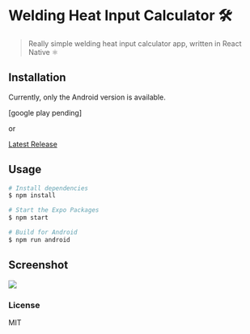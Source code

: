 # Welding Heat Input Calculator 🛠️

> Really simple welding heat input calculator app, written in React Native ⚛️

## Installation

Currently, only the Android version is available.

[google play pending]

or

[Latest Release](https://github.com/xxczaki/welding-heat-input-calculator/releases/latest)

## Usage

```bash
# Install dependencies
$ npm install

# Start the Expo Packages
$ npm start

# Build for Android
$ npm run android
```

## Screenshot

![](https://imgur.com/Xn5KeoT.png)

### License

MIT
